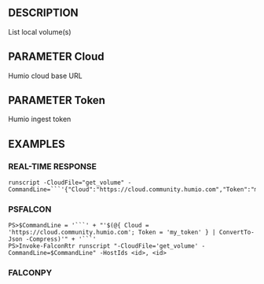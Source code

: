 ## DESCRIPTION
List local volume(s)

## PARAMETER Cloud
Humio cloud base URL

## PARAMETER Token
Humio ingest token

## EXAMPLES

### REAL-TIME RESPONSE
```
runscript -CloudFile="get_volume" -CommandLine=```'{"Cloud":"https://cloud.community.humio.com","Token":"my_token"}'```
```
### PSFALCON
```
PS>$CommandLine = '```' + "'$(@{ Cloud = 'https://cloud.community.humio.com'; Token = 'my_token' } | ConvertTo-Json -Compress)'" + '```'
PS>Invoke-FalconRtr runscript "-CloudFile='get_volume' -CommandLine=$CommandLine" -HostIds <id>, <id>
```
### FALCONPY
